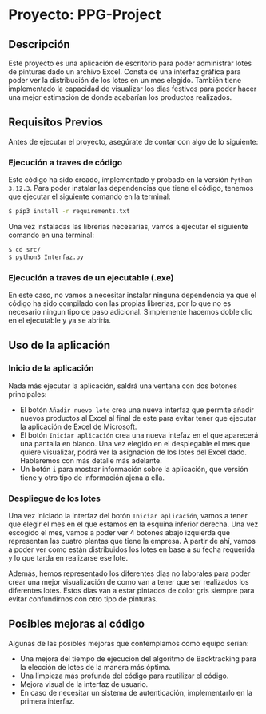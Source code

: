 # Proyecto: PPG-Project

## Descripción  
Este proyecto es una aplicación de escritorio para poder administrar lotes de pinturas dado un archivo Excel. Consta de una interfaz gráfica para poder ver la distribución de los lotes en un mes elegido. También tiene implementado la capacidad de visualizar los dias festivos para poder hacer una mejor estimación de donde acabarían los productos realizados. 

## Requisitos Previos
Antes de ejecutar el proyecto, asegúrate de contar con algo de lo siguiente:

### Ejecución a traves de código
Este código ha sido creado, implementado y probado en la versión `Python 3.12.3`. Para poder instalar las dependencias que tiene el código, tenemos que ejecutar el siguiente comando en la terminal:
```bash
$ pip3 install -r requirements.txt
```
Una vez instaladas las librerias necesarias, vamos a ejecutar el siguiente comando en una terminal:
```bash
$ cd src/
$ python3 Interfaz.py
```

### Ejecución a traves de un ejecutable (.exe)
En este caso, no vamos a necesitar instalar ninguna dependencia ya que el código ha sido compilado con las propias librerias, por lo que no es necesario ningun tipo de paso adicional. Simplemente hacemos doble clic en el ejecutable y ya se abriría.

## Uso de la aplicación
### Inicio de la aplicación
Nada más ejecutar la aplicación, saldrá una ventana con dos botones principales:
- El botón `Añadir nuevo lote` crea una nueva interfaz que permite añadir nuevos productos al Excel al final de este para evitar tener que ejecutar la aplicación de Excel de Microsoft.
- El botón `Iniciar aplicación` crea una nueva intefaz en el que aparecerá una pantalla en blanco. Una vez elegido en el desplegable el mes que quiere visualizar, podrá ver la asignación de los lotes del Excel dado. Hablaremos con más detalle más adelante.
- Un botón `i` para mostrar información sobre la aplicación, que versión tiene y otro tipo de información ajena a ella.

### Despliegue de los lotes
Una vez iniciado la interfaz del botón `Iniciar aplicación`, vamos a tener que elegir el mes en el que estamos en la esquina inferior derecha. Una vez escogido el mes, vamos a poder ver 4 botones abajo izquierda que representan las cuatro plantas que tiene la empresa. A partir de ahí, vamos a poder ver como están distribuidos los lotes en base a su fecha requerida y lo que tarda en realizarse ese lote.

Además, hemos representado los diferentes dias no laborales para poder crear una mejor visualización de como van a tener que ser realizados los diferentes lotes. Estos dias van a estar pintados de color gris siempre para evitar confundirnos con otro tipo de pinturas.

## Posibles mejoras al código
Algunas de las posibles mejoras que contemplamos como equipo serían:
- Una mejora del tiempo de ejecución del algoritmo de Backtracking para la elección de lotes de la manera más óptima.
- Una limpieza más profunda del código para reutilizar el código.
- Mejora visual de la interfaz de usuario.
- En caso de necesitar un sistema de autenticación, implementarlo en la primera interfaz.
